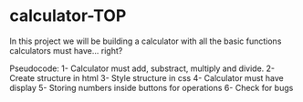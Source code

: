 # calculator-TOP

In this project we will be building a calculator with all the basic functions calculators must have... right?

Pseudocode:
1- Calculator must add, substract, multiply and divide.
2- Create structure in html
3- Style structure in css
4- Calculator must have display
5- Storing numbers inside buttons for operations
6- Check for bugs
